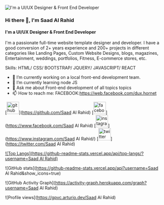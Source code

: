 ![I'm a UI/UX Designer & Front End Developer](https://pbs.twimg.com/profile_banners/1563784787235467264/1661670722/600x200)
### Hi there 👋, I'm Saad Al Rahid
#### I'm a UI/UX Designer & Front End Developer


I'm a passionate full-time website template designer and developer. I have a good conversion of 2+ years experience and 200+ projects in different categories like Landing Pages, Custom Website Designs, blogs, magazines, Entertainment, weddings, portfolios, Fitness, E-commerce stores, etc.

Skills: HTML/ CSS/ BOOTSTRAP/ JQUERY/ JAVASCRIPT/ REACT

- 🔭 I’m currently working on a local front-end development team. 
- 🌱 I’m currently learning node JS 
- 💬 Ask me about Front-end development of all topics topics 
- 📫 How to reach me: FACEBOOK:https://web.facebook.com/dux.hornet 


[<img src='https://cdn.jsdelivr.net/npm/simple-icons@3.0.1/icons/github.svg' alt='github' height='40'>](https://github.com/Saad Al Rahid)  [<img src='https://cdn.jsdelivr.net/npm/simple-icons@3.0.1/icons/facebook.svg' alt='facebook' height='40'>](https://www.facebook.com/Saad Al Rahid)  [<img src='https://cdn.jsdelivr.net/npm/simple-icons@3.0.1/icons/instagram.svg' alt='instagram' height='40'>](https://www.instagram.com/Saad Al Rahid/)  [<img src='https://cdn.jsdelivr.net/npm/simple-icons@3.0.1/icons/twitter.svg' alt='twitter' height='40'>](https://twitter.com/Saad Al Rahid)  

[![Top Langs](https://github-readme-stats.vercel.app/api/top-langs/?username=Saad Al Rahid)](https://github.com/anuraghazra/github-readme-stats)

![GitHub stats](https://github-readme-stats.vercel.app/api?username=Saad Al Rahid&show_icons=true)  

![GitHub Activity Graph](https://activity-graph.herokuapp.com/graph?username=Saad Al Rahid)  

![Profile views](https://gpvc.arturio.dev/Saad Al Rahid)  
